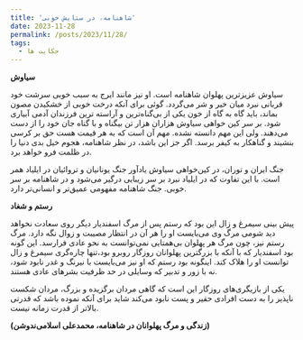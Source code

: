 ```yaml
---
title: 'شاهنامه، در ستایش خوبی'
date: 2023-11-28
permalink: /posts/2023/11/28/
tags:
  - حکایت ها
---
```


<b>سیاوش</b>

سیاوش عزیزترین پهلوان شاهنامه است. او نیز مانند ایرج به سبب خوبی سرشت خود قربانی نبرد میان خیر و شر می‌گردد. گوئی برای آنکه درخت خوبی از خشکیدن مصون بماند، باید گاه به گاه از خون یکی از بی‌گناه‌ترین و آراسته ترین فرزندان آدمی آبیاری شود. بر سر کین خواهی سیاوش هزاران هزار تن بیگناه و با گناه جان خود را از دست می‌دهند. ولی این مهم دانسته نشده. مهم آن است که به هر قیمت هست
حق بر کرسی بنشیند و گناهکار به کیفر برسد. اگر جز این باشد، در نظر شاهنامه، هجوم خیل بدی دنیا را در ظلمت فرو خواهد برد.

 جنگ ایران و توران، در کین‌خواهی سیاوش یادآور جنگ یونانیان و تروائیان در ایلیاد همر است. با این تفاوت که در ایلیاد نبرد بر سر زیبایی درگیر می‌شود و در شاهنامه بر سر خوبی. جنگ شاهنامه مفهومی عمیق‌تر و انسانی‌تر دارد.

<b>رستم و شغاد</b>

پیش بینی سیمرغ و زال این بود که رستم پس از مرگ اسفندیار دیگر روی سعادت نخواهد دید شومی مرگ وی می‌بایست او را هر آن در انتظار مصیبت و زوال نگه دارد. مرگ رستم نیز، چون مرگ هر پهلوان بی‌همتایی نمی‌توانست به نحو عادی فرارسد. این گونه بود اسفندیار که با آنکه با بزرگترین پهلوانان روزگار روبرو بود،‌تنها چاره‌گری سیمرغ و زال توانست او را هلاک کند. اینگونه بود رستم که او نیز می‌بایست با نیرنگ و غدر نابود شود، نه با زور و تدبیر که وسایلی در حد ظرفیت‌ بشرهای عادی هستند. 

یکی از بازیگری‌های روزگار این است که گاهی مردان برگزیده و بزرگ، مردان شکست ناپذیر را به دست افرادی حقیر و پست نابود می‌کند شاید برای آنکه نموده باشد که قدرتی بالاتر از قدرت زمانه نیست.

<b>(زندگی و مرگ پهلوانان در شاهنامه، محمدعلی اسلامی‌ندوشن)</b>